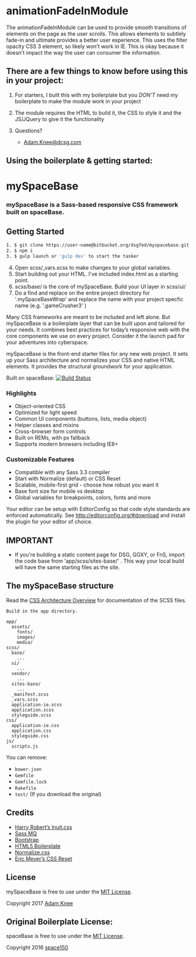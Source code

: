animationFadeInModule
=========

The animationFadeInModule can be used to provide smooth transitions of elements on the page as the user scrolls. This allows elements to subtlely fade-in and ultimate provides a better user experience. This uses the filter opacity CSS 3 element, so likely won't work in IE. This is okay because it doesn't impact the way the user can consumer the information.

## There are a few things to know before using this in your project:

1. For starters, I built this with my boilerplate but you *DON'T* need my boilerplate to make the module work in your project

2. The module requires the HTML to build it, the CSS to style it and the JS/JQuery to give it the functionality

5. Questions?
    * Adam.Knee@dcsg.com

## Using the boilerplate & getting started:

mySpaceBase
=========

### mySpaceBase is a Sass-based responsive CSS framework built on spaceBase.

## Getting Started
```sh
1. $ git clone https://user-name@bitbucket.org/dsgfed/myspacebase.git
2. $ npm i
3. $ gulp launch or 'gulp dev' to start the tasker
```
4. Open scss/_vars.scss to make changes to your global variables.
4. Start building out your HTML. I've included index.html as a starting point.
6. scss/base/ is the core of mySpaceBase. Build your UI layer in scss/ui/
7. Do a find and replace on the entire project directory for '.mySpaceBaseWrap' and replace the name with your project specfic name (e.g. '.gameCrusher3' )

Many CSS frameworks are meant to be included and left alone. But mySpaceBase is a boilerplate layer that can be built upon and tailored for your needs. It combines best practices for today’s responsive web with the core components we use on every project. Consider it the launch pad for your adventures into cyberspace.

mySpaceBase is the front-end starter files for any new web project. It sets up your Sass architecture and normalizes your CSS and native HTML elements. It provides the structural groundwork for your application.

Built on spaceBase:
[![Build Status](https://img.shields.io/travis/space150/spaceBase.svg?style=flat-square)](https://travis-ci.org/space150/spaceBase)

### Highlights

* Object-oriented CSS
* Optimized for light speed
* Common UI components (buttons, lists, media object)
* Helper classes and mixins
* Cross-browser form controls
* Built on REMs, with px fallback
* Supports modern browsers including IE8+

### Customizable Features

* Compatible with any Sass 3.3 compiler
* Start with Normalize (default) or CSS Reset
* Scalable, mobile-first grid - choose how robust you want it
* Base font size for mobile vs desktop
* Global variables for breakpoints, colors, fonts and more


Your editor can be setup with EditorConfig so that code style standards are enforced automatically. See http://editorconfig.org/#download and install the plugin for your editor of choice.

## IMPORTANT

* If you're building a static content page for DSG, GGXY, or FnS, import the code base from 'app/scss/sites-base/' . This way your local build will have the same starting files as the site.

## The mySpaceBase structure

Read the [CSS Architecture Overview](app/scss/README.md) for documentation of the SCSS files.

```
Build in the app directory. 

app/
  assets/
    fonts/
    images/
    media/
scss/
  base/
    ...
  ui/
    ...
  vendor/
    ...
  sites-base/
    ...
  _manifest.scss
  _vars.scss
  application-ie.scss
  application.scss
  styleguide.scss
css/
  application-ie.css
  application.css
  styleguide.css
js/
  scripts.js
```

You can remove:
- `bower.json`
- `Gemfile`
- `Gemfile.lock`
- `Rakefile`
- `test/`
(If you download the original)

## Credits

* [Harry Robert’s Inuit.css](https://github.com/csswizardry/inuit.css)
* [Sass MQ](https://github.com/sass-mq/sass-mq)
* [Bootstrap](http://getbootstrap.com)
* [HTML5 Boilerplate](http://html5boilerplate.com)
* [Normalize.css](http://necolas.github.io/normalize.css)
* [Eric Meyer’s CSS Reset](http://meyerweb.com/eric/tools/css/reset)

## License

mySpaceBase is free to use under the [MIT License](LICENSE.md).

Copyright 2017 [Adam Knee](http://www.adamknee.net)

## Original Boilerplate License:

spaceBase is free to use under the [MIT License](LICENSE.md).

Copyright 2016 [space150](http://www.space150.com)
